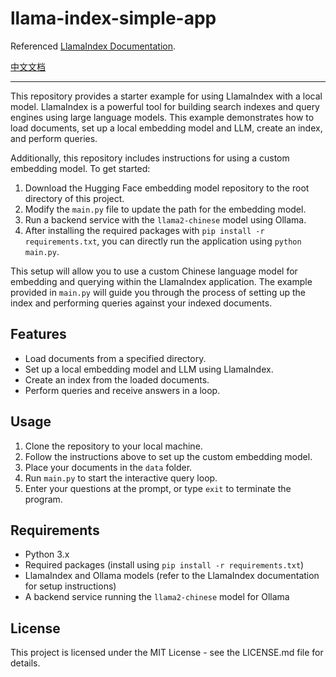 # llama-index-simple-app

Referenced [LlamaIndex Documentation](https://docs.llamaindex.ai/en/stable/getting_started/starter_example_local.html).

[中文文档](README_zh.md)

---

This repository provides a starter example for using LlamaIndex with a local model. LlamaIndex is a powerful tool for building search indexes and query engines using large language models. This example demonstrates how to load documents, set up a local embedding model and LLM, create an index, and perform queries.

Additionally, this repository includes instructions for using a custom embedding model. To get started:

1. Download the Hugging Face embedding model repository to the root directory of this project.
2. Modify the `main.py` file to update the path for the embedding model.
3. Run a backend service with the `llama2-chinese` model using Ollama.
4. After installing the required packages with `pip install -r requirements.txt`, you can directly run the application using `python main.py`.

This setup will allow you to use a custom Chinese language model for embedding and querying within the LlamaIndex application. The example provided in `main.py` will guide you through the process of setting up the index and performing queries against your indexed documents.

## Features

- Load documents from a specified directory.
- Set up a local embedding model and LLM using LlamaIndex.
- Create an index from the loaded documents.
- Perform queries and receive answers in a loop.

## Usage

1. Clone the repository to your local machine.
2. Follow the instructions above to set up the custom embedding model.
3. Place your documents in the `data` folder.
4. Run `main.py` to start the interactive query loop.
5. Enter your questions at the prompt, or type `exit` to terminate the program.

## Requirements

- Python 3.x
- Required packages (install using `pip install -r requirements.txt`)
- LlamaIndex and Ollama models (refer to the LlamaIndex documentation for setup instructions)
- A backend service running the `llama2-chinese` model for Ollama

## License

This project is licensed under the MIT License - see the LICENSE.md file for details.
